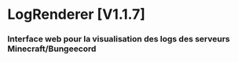 # LogRenderer [V1.1.7]

### Interface web pour la visualisation des logs des serveurs Minecraft/Bungeecord